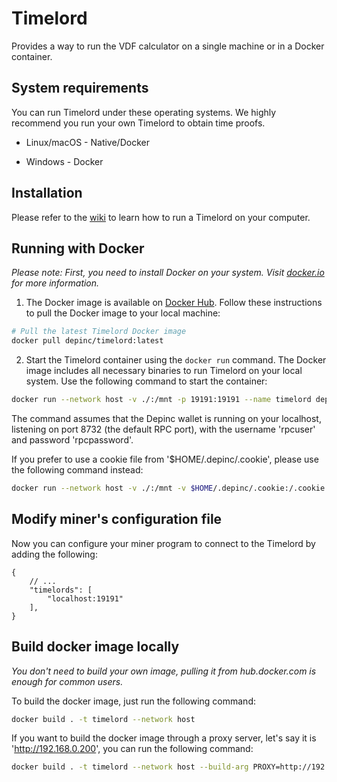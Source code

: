 # Timelord

Provides a way to run the VDF calculator on a single machine or in a Docker container.

## System requirements

You can run Timelord under these operating systems. We highly recommend you run your own Timelord to obtain time proofs.

* Linux/macOS - Native/Docker

* Windows - Docker

## Installation

Please refer to the [wiki](https://github.com/depinc/timelord/wiki/Install-and-Run) to learn how to run a Timelord on your computer.

## Running with Docker

*Please note: First, you need to install Docker on your system. Visit [docker.io](https://www.docker.com/) for more information.*

1. The Docker image is available on [Docker Hub](https://hub.docker.com/r/depinc/timelord). Follow these instructions to pull the Docker image to your local machine:

```bash
# Pull the latest Timelord Docker image
docker pull depinc/timelord:latest
```

2. Start the Timelord container using the `docker run` command. The Docker image includes all necessary binaries to run Timelord on your local system. Use the following command to start the container:

```bash
docker run --network host -v ./:/mnt -p 19191:19191 --name timelord depinc/timelord:latest --mainnet --bind 0.0.0.0 --rpc localhost:8732 --rpc-user rpcuser --rpc-password rpcpassword
```

The command assumes that the Depinc wallet is running on your localhost, listening on port 8732 (the default RPC port), with the username 'rpcuser' and password 'rpcpassword'.

If you prefer to use a cookie file from '$HOME/.depinc/.cookie', please use the following command instead:

```bash
docker run --network host -v ./:/mnt -v $HOME/.depinc/.cookie:/.cookie -p 19191:19191 --name timelord depinc/timelord:latest --mainnet --bind 0.0.0.0 --rpc localhost:8732 --use-cookie --cookie /.cookie
```

## Modify miner's configuration file

Now you can configure your miner program to connect to the Timelord by adding the following:

```jsonc
{
    // ...
    "timelords": [
        "localhost:19191"
    ],
}

```

## Build docker image locally

*You don't need to build your own image, pulling it from hub.docker.com is enough for common users.*

To build the docker image, just run the following command:

```bash
docker build . -t timelord --network host
```

If you want to build the docker image through a proxy server, let's say it is 'http://192.168.0.200', you can run the following command:

```bash
docker build . -t timelord --network host --build-arg PROXY=http://192.168.0.200:8080
```
